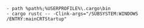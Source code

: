 
    - path %path%;%USERPROFILE%\.cargo\bin
    - cargo rustc -- -Clink-args="/SUBSYSTEM:WINDOWS /ENTRY:mainCRTStartup"
